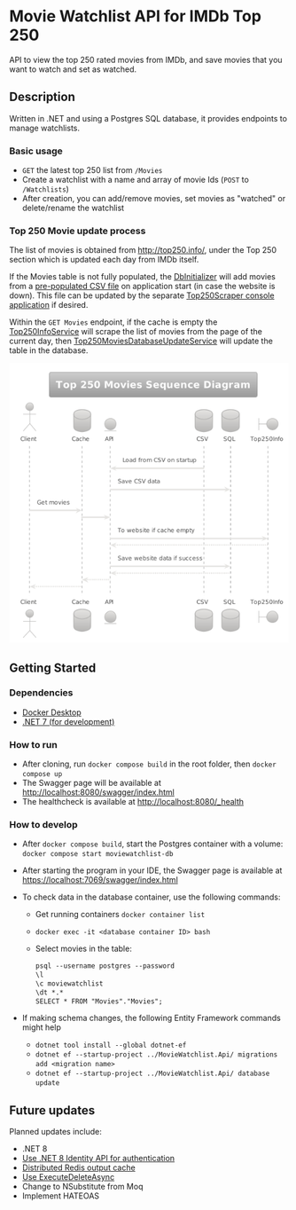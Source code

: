 # Movie Watchlist API for IMDb Top 250

API to view the top 250 rated movies from IMDb, and save movies that you want to watch and set as watched.

## Description

Written in .NET and using a Postgres SQL database, it provides endpoints to manage watchlists.

### Basic usage

* `GET` the latest top 250 list from `/Movies`
* Create a watchlist with a name and array of movie Ids (`POST` to `/Watchlists`)
* After creation, you can add/remove movies, set movies as "watched" or delete/rename the watchlist

### Top 250 Movie update process

The list of movies is obtained from <http://top250.info/>, under the Top 250 section which is updated each day from IMDb itself.

If the Movies table is not fully populated, the [DbInitializer](src/MovieWatchlist.Infrastructure/Data/DbInitializer.cs) will add movies from a [pre-populated CSV file](src/MovieWatchlist.Api/Top250MoviesSeed.csv) on application start (in case the website is down). This file can be updated by the separate [Top250Scraper console application](Top250Scraper/Program.cs) if desired.

Within the `GET Movies` endpoint, if the cache is empty the [Top250InfoService](src/MovieWatchlist.Api/Services/Top250InfoService.cs) will scrape the list of movies from the page of the current day, then [Top250MoviesDatabaseUpdateService](src/MovieWatchlist.Api/Services/Top250MoviesDatabaseUpdateService.cs) will update the table in the database.

![sequence diagram](/docs/Top250MoviesSequenceDiagram_PlantText.png)

## Getting Started

### Dependencies

* [Docker Desktop](https://www.docker.com/products/docker-desktop/)
* [.NET 7 (for development)](https://dotnet.microsoft.com/en-us/download/dotnet/7.0)

### How to run

* After cloning, run `docker compose build` in the root folder, then `docker compose up`
* The Swagger page will be available at <http://localhost:8080/swagger/index.html>
* The healthcheck is available at <http://localhost:8080/_health>

### How to develop

* After `docker compose build`, start the Postgres container with a volume: `docker compose start moviewatchlist-db`
* After starting the program in your IDE, the Swagger page is available at <https://localhost:7069/swagger/index.html>
* To check data in the database container, use the following commands:
  * Get running containers `docker container list`
  * `docker exec -it <database container ID> bash`
  * Select movies in the table:

    ```
    psql --username postgres --password
    \l
    \c moviewatchlist
    \dt *.*
    SELECT * FROM "Movies"."Movies";
    ```

* If making schema changes, the following Entity Framework commands might help
    * `dotnet tool install --global dotnet-ef`
    * `dotnet ef --startup-project ../MovieWatchlist.Api/ migrations add <migration name>`
    * `dotnet ef --startup-project ../MovieWatchlist.Api/ database update`

## Future updates

Planned updates include:

* .NET 8
* [Use .NET 8 Identity API for authentication](https://learn.microsoft.com/en-us/aspnet/core/release-notes/aspnetcore-8.0?view=aspnetcore-7.0#identity-api-endpoints)
* [Distributed Redis output cache](https://learn.microsoft.com/en-us/aspnet/core/release-notes/aspnetcore-8.0?view=aspnetcore-7.0#redis-based-output-caching)
* [Use ExecuteDeleteAsync](https://learn.microsoft.com/en-us/ef/core/what-is-new/ef-core-7.0/whatsnew#executeupdate-and-executedelete-bulk-updates)
* Change to NSubstitute from Moq
* Implement HATEOAS
